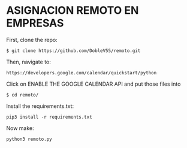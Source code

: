 # ASIGNACION REMOTO EN EMPRESAS

First, clone the repo:
```
$ git clone https://github.com/DobleV55/remoto.git
```
Then, navigate to:
```
https://developers.google.com/calendar/quickstart/python
```
Click on ENABLE THE GOOGLE CALENDAR API and put those files into
```
$ cd remoto/
```
Install the requirements.txt:
```
pip3 install -r requirements.txt
```
Now make:
```
python3 remoto.py
```
